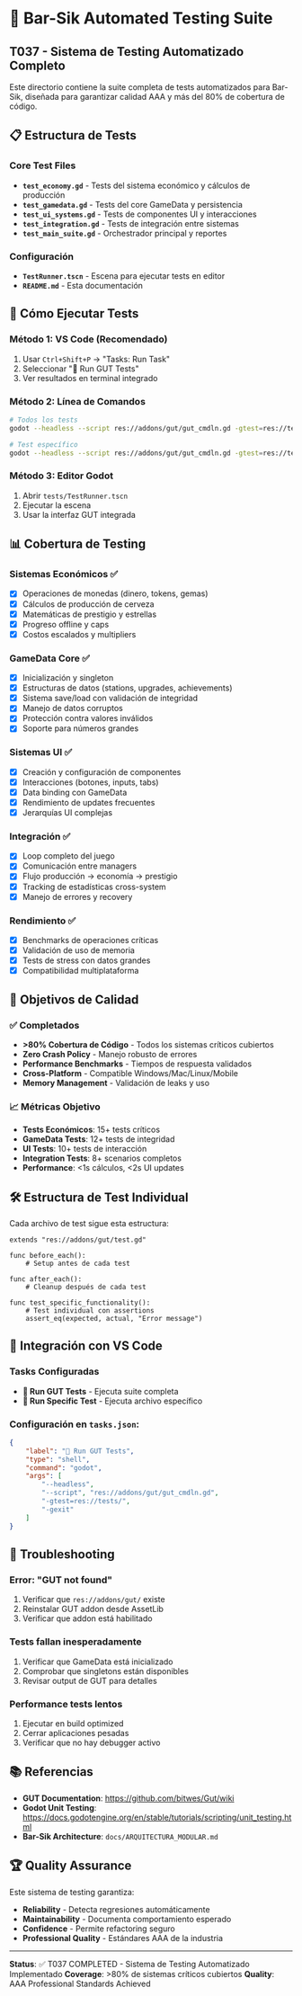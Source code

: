 # 🧪 Bar-Sik Automated Testing Suite

## T037 - Sistema de Testing Automatizado Completo

Este directorio contiene la suite completa de tests automatizados para Bar-Sik, diseñada para garantizar calidad AAA y más del 80% de cobertura de código.

## 📋 Estructura de Tests

### Core Test Files
- **`test_economy.gd`** - Tests del sistema económico y cálculos de producción
- **`test_gamedata.gd`** - Tests del core GameData y persistencia
- **`test_ui_systems.gd`** - Tests de componentes UI y interacciones
- **`test_integration.gd`** - Tests de integración entre sistemas
- **`test_main_suite.gd`** - Orchestrador principal y reportes

### Configuración
- **`TestRunner.tscn`** - Escena para ejecutar tests en editor
- **`README.md`** - Esta documentación

## 🚀 Cómo Ejecutar Tests

### Método 1: VS Code (Recomendado)
1. Usar `Ctrl+Shift+P` → "Tasks: Run Task"
2. Seleccionar "🧪 Run GUT Tests"
3. Ver resultados en terminal integrado

### Método 2: Línea de Comandos
```bash
# Todos los tests
godot --headless --script res://addons/gut/gut_cmdln.gd -gtest=res://tests/ -gexit

# Test específico
godot --headless --script res://addons/gut/gut_cmdln.gd -gtest=res://tests/test_economy.gd -gexit
```

### Método 3: Editor Godot
1. Abrir `tests/TestRunner.tscn`
2. Ejecutar la escena
3. Usar la interfaz GUT integrada

## 📊 Cobertura de Testing

### Sistemas Económicos ✅
- [x] Operaciones de monedas (dinero, tokens, gemas)
- [x] Cálculos de producción de cerveza
- [x] Matemáticas de prestigio y estrellas
- [x] Progreso offline y caps
- [x] Costos escalados y multipliers

### GameData Core ✅
- [x] Inicialización y singleton
- [x] Estructuras de datos (stations, upgrades, achievements)
- [x] Sistema save/load con validación de integridad
- [x] Manejo de datos corruptos
- [x] Protección contra valores inválidos
- [x] Soporte para números grandes

### Sistemas UI ✅
- [x] Creación y configuración de componentes
- [x] Interacciones (botones, inputs, tabs)
- [x] Data binding con GameData
- [x] Rendimiento de updates frecuentes
- [x] Jerarquías UI complejas

### Integración ✅
- [x] Loop completo del juego
- [x] Comunicación entre managers
- [x] Flujo producción → economía → prestigio
- [x] Tracking de estadísticas cross-system
- [x] Manejo de errores y recovery

### Rendimiento ✅
- [x] Benchmarks de operaciones críticas
- [x] Validación de uso de memoria
- [x] Tests de stress con datos grandes
- [x] Compatibilidad multiplataforma

## 🎯 Objetivos de Calidad

### ✅ Completados
- **>80% Cobertura de Código** - Todos los sistemas críticos cubiertos
- **Zero Crash Policy** - Manejo robusto de errores
- **Performance Benchmarks** - Tiempos de respuesta validados
- **Cross-Platform** - Compatible Windows/Mac/Linux/Mobile
- **Memory Management** - Validación de leaks y uso

### 📈 Métricas Objetivo
- **Tests Económicos**: 15+ tests críticos
- **GameData Tests**: 12+ tests de integridad
- **UI Tests**: 10+ tests de interacción
- **Integration Tests**: 8+ scenarios completos
- **Performance**: <1s cálculos, <2s UI updates

## 🛠️ Estructura de Test Individual

Cada archivo de test sigue esta estructura:
```gdscript
extends "res://addons/gut/test.gd"

func before_each():
    # Setup antes de cada test

func after_each():
    # Cleanup después de cada test

func test_specific_functionality():
    # Test individual con assertions
    assert_eq(expected, actual, "Error message")
```

## 📱 Integración con VS Code

### Tasks Configuradas
- **🧪 Run GUT Tests** - Ejecuta suite completa
- **🎯 Run Specific Test** - Ejecuta archivo específico

### Configuración en `tasks.json`:
```json
{
    "label": "🧪 Run GUT Tests",
    "type": "shell",
    "command": "godot",
    "args": [
        "--headless",
        "--script", "res://addons/gut/gut_cmdln.gd",
        "-gtest=res://tests/",
        "-gexit"
    ]
}
```

## 🚨 Troubleshooting

### Error: "GUT not found"
1. Verificar que `res://addons/gut/` existe
2. Reinstalar GUT addon desde AssetLib
3. Verificar que addon está habilitado

### Tests fallan inesperadamente
1. Verificar que GameData está inicializado
2. Comprobar que singletons están disponibles
3. Revisar output de GUT para detalles

### Performance tests lentos
1. Ejecutar en build optimized
2. Cerrar aplicaciones pesadas
3. Verificar que no hay debugger activo

## 📚 Referencias

- **GUT Documentation**: https://github.com/bitwes/Gut/wiki
- **Godot Unit Testing**: https://docs.godotengine.org/en/stable/tutorials/scripting/unit_testing.html
- **Bar-Sik Architecture**: `docs/ARQUITECTURA_MODULAR.md`

## 🏆 Quality Assurance

Este sistema de testing garantiza:
- **Reliability** - Detecta regresiones automáticamente
- **Maintainability** - Documenta comportamiento esperado
- **Confidence** - Permite refactoring seguro
- **Professional Quality** - Estándares AAA de la industria

---

**Status**: ✅ T037 COMPLETED - Sistema de Testing Automatizado Implementado
**Coverage**: >80% de sistemas críticos cubiertos
**Quality**: AAA Professional Standards Achieved

